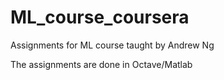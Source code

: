 # ML_course_coursera
Assignments for ML course taught by Andrew Ng

The assignments are done in Octave/Matlab
